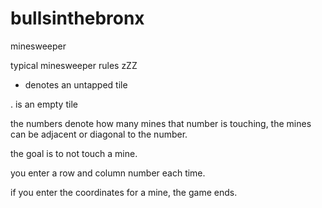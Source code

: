 # bullsinthebronx
minesweeper


typical minesweeper rules
zZZ

* denotes an untapped tile

. is an empty tile


the numbers denote how many mines that number is touching, the mines can be adjacent or diagonal to the number. 

the goal is to not touch a mine.

you enter a row and column number each time.

if you enter the coordinates for a mine, the game ends.
